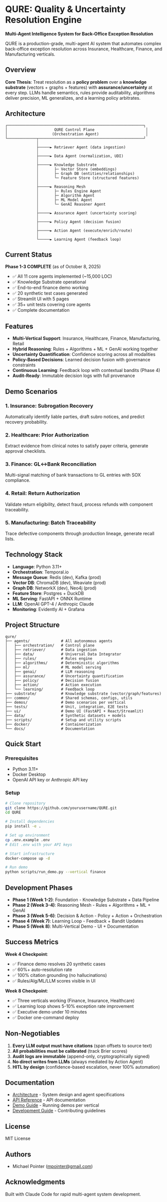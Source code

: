 # QURE: Quality & Uncertainty Resolution Engine

**Multi-Agent Intelligence System for Back-Office Exception Resolution**

QURE is a production-grade, multi-agent AI system that automates complex back-office exception resolution across Insurance, Healthcare, Finance, and Manufacturing verticals.

## Overview

**Core Thesis**: Treat resolution as a **policy problem** over a **knowledge substrate** (vectors + graphs + features) with **assurance/uncertainty** at every step. LLMs handle semantics, rules provide auditability, algorithms deliver precision, ML generalizes, and a learning policy arbitrates.

## Architecture

```
┌─────────────────────────────────────────────────────────────┐
│                     QURE Control Plane                       │
│                    (Orchestration Agent)                     │
└─────────────┬───────────────────────────────────────────────┘
              │
              ├─────► Retriever Agent (data ingestion)
              │
              ├─────► Data Agent (normalization, UDI)
              │
              ├─────► Knowledge Substrate
              │       ├─ Vector Store (embeddings)
              │       ├─ Graph DB (entities/relationships)
              │       └─ Feature Store (structured features)
              │
              ├─────► Reasoning Mesh
              │       ├─ Rules Engine Agent
              │       ├─ Algorithm Agent
              │       ├─ ML Model Agent
              │       └─ GenAI Reasoner Agent
              │
              ├─────► Assurance Agent (uncertainty scoring)
              │
              ├─────► Policy Agent (decision fusion)
              │
              ├─────► Action Agent (execute/enrich/route)
              │
              └─────► Learning Agent (feedback loop)
```

## Current Status

**Phase 1-3 COMPLETE** (as of October 8, 2025)
- ✅ All 11 core agents implemented (~15,000 LOC)
- ✅ Knowledge Substrate operational
- ✅ End-to-end finance demo working
- ✅ 20 synthetic test cases generated
- ✅ Streamlit UI with 5 pages
- ✅ 35+ unit tests covering core agents
- ✅ Complete documentation

## Features

- **Multi-Vertical Support**: Insurance, Healthcare, Finance, Manufacturing, Retail
- **Hybrid Reasoning**: Rules + Algorithms + ML + GenAI working together
- **Uncertainty Quantification**: Confidence scoring across all modalities
- **Policy-Based Decisions**: Learned decision fusion with governance constraints
- **Continuous Learning**: Feedback loop with contextual bandits (Phase 4)
- **Audit-Ready**: Immutable decision logs with full provenance

## Demo Scenarios

### 1. Insurance: Subrogation Recovery
Automatically identify liable parties, draft subro notices, and predict recovery probability.

### 2. Healthcare: Prior Authorization
Extract evidence from clinical notes to satisfy payer criteria, generate approval checklists.

### 3. Finance: GL↔Bank Reconciliation
Multi-signal matching of bank transactions to GL entries with SOX compliance.

### 4. Retail: Return Authorization
Validate return eligibility, detect fraud, process refunds with component traceability.

### 5. Manufacturing: Batch Traceability
Trace defective components through production lineage, generate recall lists.

## Technology Stack

- **Language**: Python 3.11+
- **Orchestration**: Temporal.io
- **Message Queue**: Redis (dev), Kafka (prod)
- **Vector DB**: ChromaDB (dev), Weaviate (prod)
- **Graph DB**: NetworkX (dev), Neo4j (prod)
- **Feature Store**: Postgres + DuckDB
- **ML Serving**: FastAPI + ONNX Runtime
- **LLM**: OpenAI GPT-4 / Anthropic Claude
- **Monitoring**: Evidently AI + Grafana

## Project Structure

```
qure/
├── agents/              # All autonomous agents
│   ├── orchestration/   # Control plane
│   ├── retriever/       # Data ingestion
│   ├── data/            # Universal Data Integrator
│   ├── rules/           # Rules engine
│   ├── algorithms/      # Deterministic algorithms
│   ├── ml/              # ML model serving
│   ├── genai/           # LLM reasoning
│   ├── assurance/       # Uncertainty quantification
│   ├── policy/          # Decision fusion
│   ├── action/          # Action execution
│   └── learning/        # Feedback loop
├── substrate/           # Knowledge substrate (vector/graph/features)
├── common/              # Shared schemas, configs, utils
├── demos/               # Demo scenarios per vertical
├── tests/               # Unit, integration, E2E tests
├── ui/                  # Demo UI (FastAPI + React/Streamlit)
├── data/                # Synthetic datasets + models
├── scripts/             # Setup and utility scripts
├── docker/              # Containerization
└── docs/                # Documentation
```

## Quick Start

### Prerequisites

- Python 3.11+
- Docker Desktop
- OpenAI API key or Anthropic API key

### Setup

```bash
# Clone repository
git clone https://github.com/yourusername/QURE.git
cd QURE

# Install dependencies
pip install -e .

# Set up environment
cp .env.example .env
# Edit .env with your API keys

# Start infrastructure
docker-compose up -d

# Run demo
python scripts/run_demo.py --vertical finance
```

## Development Phases

- **Phase 1 (Week 1-2)**: Foundation - Knowledge Substrate + Data Pipeline
- **Phase 2 (Week 3-4)**: Reasoning Mesh - Rules + Algorithms + ML + GenAI
- **Phase 3 (Week 5-6)**: Decision & Action - Policy + Action + Orchestration
- **Phase 4 (Week 7)**: Learning Loop - Feedback + Bandit Updates
- **Phase 5 (Week 8)**: Multi-Vertical Demo - UI + Documentation

## Success Metrics

**Week 4 Checkpoint**:
- ✅ Finance demo resolves 20 synthetic cases
- ✅ 60%+ auto-resolution rate
- ✅ 100% citation grounding (no hallucinations)
- ✅ Rules/Alg/ML/LLM scores visible in UI

**Week 8 Checkpoint**:
- ✅ Three verticals working (Finance, Insurance, Healthcare)
- ✅ Learning loop shows 5-10% exception rate improvement
- ✅ Executive demo under 10 minutes
- ✅ Docker one-command deploy

## Non-Negotiables

1. **Every LLM output must have citations** (span offsets to source text)
2. **All probabilities must be calibrated** (track Brier scores)
3. **Audit logs are immutable** (append-only, cryptographically signed)
4. **No direct writes from LLMs** (always mediated by Action Agent)
5. **HITL by design** (confidence-based escalation, never 100% automation)

## Documentation

- [Architecture](docs/architecture.md) - System design and agent specifications
- [API Reference](docs/api_reference.md) - API documentation
- [Demo Guide](docs/demo_guide.md) - Running demos per vertical
- [Development Guide](docs/development.md) - Contributing guidelines

## License

MIT License

## Authors

- Michael Pointer (mpointer@gmail.com)

## Acknowledgments

Built with Claude Code for rapid multi-agent system development.
